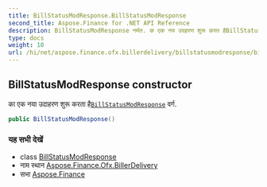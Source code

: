 ```yaml
---
title: BillStatusModResponse.BillStatusModResponse
second_title: Aspose.Finance for .NET API Reference
description: BillStatusModResponse नर्मत. क एक नय उदहरण शुरू करत हैBillStatusModResponse वर्ग.
type: docs
weight: 10
url: /hi/net/aspose.finance.ofx.billerdelivery/billstatusmodresponse/billstatusmodresponse/
---
```

## BillStatusModResponse constructor

का एक नया उदाहरण शुरू करता है[`BillStatusModResponse`](../) वर्ग.

```csharp
public BillStatusModResponse()
```

### यह सभी देखें

* class [BillStatusModResponse](../)
* नाम स्थान [Aspose.Finance.Ofx.BillerDelivery](../../billstatusmodresponse/)
* सभा [Aspose.Finance](../../../)


